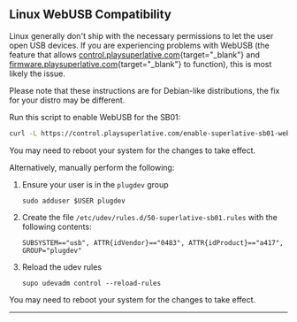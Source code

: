 ## Linux WebUSB Compatibility

Linux generally don't ship with the necessary permissions to let the user open USB devices. If you are experiencing problems with WebUSB (the feature that allows [control.playsuperlative.com](https://control.playsuperlative.com){target="_blank"} and [firmware.playsuperlative.com](https://firmware.playsuperlative.com){target="_blank"} to function), this is most likely the issue.

Please note that these instructions are for Debian-like distributions, the fix for your distro may be different.



Run this script to enable WebUSB for the SB01:

```bash
curl -L https://control.playsuperlative.com/enable-superlative-sb01-webusb.sh | sh /dev/stdin
```

You may need to reboot your system for the changes to take effect.

Alternatively, manually perform the following:

1. Ensure your user is in the `plugdev` group
   ```
   sudo adduser $USER plugdev
   ```

2. Create the file `/etc/udev/rules.d/50-superlative-sb01.rules` with the following contents:
   ```
   SUBSYSTEM=="usb", ATTR{idVendor}=="0483", ATTR{idProduct}=="a417", GROUP="plugdev"
   ```

3. Reload the udev rules
   ```
   supo udevadm control --reload-rules
   ```

You may need to reboot your system for the changes to take effect.

---
